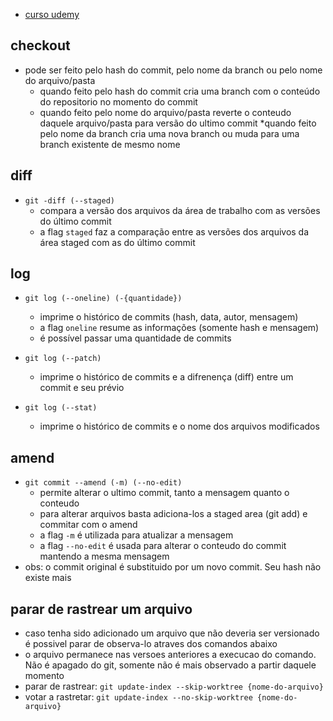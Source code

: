 * [curso udemy](https://www.udemy.com/course/git-completo-do-basico-ao-avancado/learn/lecture/6526432#overview) 

## checkout

* pode ser feito pelo hash do commit, pelo nome da branch ou pelo nome do arquivo/pasta
  * quando feito pelo hash do commit cria uma branch com o conteúdo do repositorio no momento do commit
  * quando feito pelo nome do arquivo/pasta reverte o conteudo daquele arquivo/pasta para versão do ultimo commit
  *quando feito pelo nome da branch cria uma nova branch ou muda para uma branch existente de mesmo nome

## diff

* `git -diff (--staged)`
  * compara a versão dos arquivos da área de trabalho com as versões do último commit
  * a flag `staged` faz a comparação entre as versões dos arquivos da área staged com as do último commit

## log

* `git log (--oneline) (-{quantidade})`
  * imprime o histórico de commits (hash, data, autor, mensagem)
  * a flag `oneline` resume as informações (somente hash e mensagem)
  * é possível passar uma quantidade de commits

* `git log (--patch)`
  * imprime o histórico de commits e a difrenença (diff) entre um commit e seu prévio

* `git log (--stat)`
  * imprime o histórico de commits e o nome dos arquivos modificados

## amend

* `git commit --amend (-m) (--no-edit)`
  * permite alterar o ultimo commit, tanto a mensagem quanto o conteudo
  * para alterar arquivos basta adiciona-los a staged area (git add) e commitar com o amend
  * a flag `-m` é utilizada para atualizar a mensagem
  * a flag `--no-edit` é usada para alterar o conteudo do commit mantendo a mesma mensagem
* obs: o commit original é substituido por um novo commit. Seu hash não existe mais

## parar de rastrear um arquivo

* caso tenha sido adicionado um arquivo que não deveria ser versionado é possivel parar de observa-lo atraves dos comandos abaixo
* o arquivo permanece nas versoes anteriores a execucao do comando. Não é apagado do git, somente não é mais observado a partir daquele momento
* parar de rastrear: ``` git update-index --skip-worktree {nome-do-arquivo} ```
* votar a rastretar: ``` git update-index --no-skip-worktree {nome-do-arquivo} ```